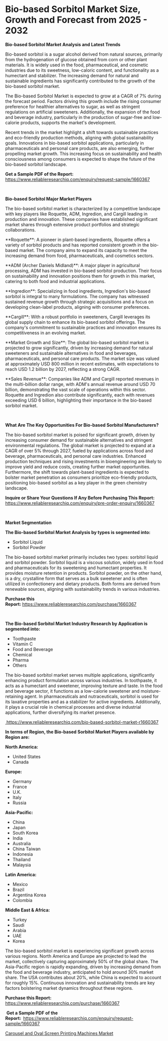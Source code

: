 <p><h1>Bio-based Sorbitol Market Size, Growth and Forecast from 2025 - 2032</h1></p><p><strong>Bio-based Sorbitol Market Analysis and Latest Trends</strong></p>
<p><p>Bio-based sorbitol is a sugar alcohol derived from natural sources, primarily from the hydrogenation of glucose obtained from corn or other plant materials. It is widely used in the food, pharmaceutical, and cosmetic industries due to its sweetness, low-caloric content, and functionality as a humectant and stabilizer. The increasing demand for natural and sustainable ingredients has significantly contributed to the growth of the bio-based sorbitol market.</p><p>The Bio-based Sorbitol Market is expected to grow at a CAGR of 7% during the forecast period. Factors driving this growth include the rising consumer preference for healthier alternatives to sugar, as well as stringent regulations on artificial sweeteners. Additionally, the expansion of the food and beverage industry, particularly in the production of sugar-free and low-calorie products, supports the market's development.</p><p>Recent trends in the market highlight a shift towards sustainable practices and eco-friendly production methods, aligning with global sustainability goals. Innovations in bio-based sorbitol applications, particularly in pharmaceuticals and personal care products, are also emerging, further propelling market growth. This increasing focus on sustainability and health consciousness among consumers is expected to shape the future of the bio-based sorbitol landscape.</p></p>
<p><strong>Get a Sample PDF of the Report:&nbsp;</strong> <a href="https://www.reliableresearchiq.com/enquiry/request-sample/1660367?utm_campaign=3066&utm_medium=2&utm_source=Github&utm_content=ia&utm_term=29032025&utm_id=bio-based-sorbitol">https://www.reliableresearchiq.com/enquiry/request-sample/1660367</a></p>
<p>&nbsp;</p>
<p><strong>Bio-based Sorbitol Major Market Players</strong></p>
<p><p>The bio-based sorbitol market is characterized by a competitive landscape with key players like Roquette, ADM, Ingredion, and Cargill leading in production and innovation. These companies have established significant market shares through extensive product portfolios and strategic collaborations.</p><p>**Roquette**: A pioneer in plant-based ingredients, Roquette offers a variety of sorbitol products and has reported consistent growth in the bio-based market. The company aims to expand its capacity to meet the increasing demand from food, pharmaceuticals, and cosmetics sectors.</p><p>**ADM (Archer Daniels Midland)**: A major player in agricultural processing, ADM has invested in bio-based sorbitol production. Their focus on sustainability and innovation positions them for growth in this market, catering to both food and industrial applications.</p><p>**Ingredion**: Specializing in food ingredients, Ingredion's bio-based sorbitol is integral to many formulations. The company has witnessed sustained revenue growth through strategic acquisitions and a focus on developing clean-label products, aligning with consumer preferences.</p><p>**Cargill**: With a robust portfolio in sweeteners, Cargill leverages its global supply chain to enhance its bio-based sorbitol offerings. The company's commitment to sustainable practices and innovation ensures its competitiveness in an evolving market.</p><p>**Market Growth and Size**: The global bio-based sorbitol market is projected to grow significantly, driven by increasing demand for natural sweeteners and sustainable alternatives in food and beverages, pharmaceuticals, and personal care products. The market size was valued at approximately USD 800 million in recent estimates, with expectations to reach USD 1.2 billion by 2027, reflecting a strong CAGR.</p><p>**Sales Revenue**: Companies like ADM and Cargill reported revenues in the multi-billion dollar range, with ADM's annual revenue around USD 70 billion, demonstrating the vast scale of operations within this sector. Roquette and Ingredion also contribute significantly, each with revenues exceeding USD 6 billion, highlighting their importance in the bio-based sorbitol market.</p></p>
<p>&nbsp;</p>
<p><strong>What Are The Key Opportunities For Bio-based Sorbitol Manufacturers?</strong></p>
<p><p>The bio-based sorbitol market is poised for significant growth, driven by increasing consumer demand for sustainable alternatives and stringent environmental regulations. The global market is projected to expand at a CAGR of over 5% through 2027, fueled by applications across food and beverage, pharmaceuticals, and personal care industries. Enhanced production techniques and rising investments in bioengineering are likely to improve yield and reduce costs, creating further market opportunities. Furthermore, the shift towards plant-based ingredients is expected to bolster market penetration as consumers prioritize eco-friendly products, positioning bio-based sorbitol as a key player in the green chemistry landscape.</p></p>
<p><strong>Inquire or Share Your Questions If Any Before Purchasing This Report:</strong> <a href="https://www.reliableresearchiq.com/enquiry/pre-order-enquiry/1660367?utm_campaign=3066&utm_medium=2&utm_source=Github&utm_content=ia&utm_term=29032025&utm_id=bio-based-sorbitol">https://www.reliableresearchiq.com/enquiry/pre-order-enquiry/1660367</a></p>
<p>&nbsp;</p>
<p><strong>Market Segmentation</strong></p>
<p><strong>The Bio-based Sorbitol Market Analysis by types is segmented into:</strong></p>
<p><ul><li>Sorbitol Liquid</li><li>Sorbitol Powder</li></ul></p>
<p><p>The bio-based sorbitol market primarily includes two types: sorbitol liquid and sorbitol powder. Sorbitol liquid is a viscous solution, widely used in food and pharmaceuticals for its sweetening and humectant properties. It provides moisture retention in products. Sorbitol powder, on the other hand, is a dry, crystalline form that serves as a bulk sweetener and is often utilized in confectionery and dietary products. Both forms are derived from renewable sources, aligning with sustainability trends in various industries.</p></p>
<p><strong>Purchase this Report:&nbsp;</strong><a href="https://www.reliableresearchiq.com/purchase/1660367?utm_campaign=3066&utm_medium=2&utm_source=Github&utm_content=ia&utm_term=29032025&utm_id=bio-based-sorbitol">https://www.reliableresearchiq.com/purchase/1660367</a></p>
<p>&nbsp;</p>
<p><strong>The Bio-based Sorbitol Market Industry Research by Application is segmented into:</strong></p>
<p><ul><li>Toothpaste</li><li>Vitamin C</li><li>Food and Beverage</li><li>Chemical</li><li>Pharma</li><li>Others</li></ul></p>
<p><p>The bio-based sorbitol market serves multiple applications, significantly enhancing product formulation across various industries. In toothpaste, it acts as a humectant and sweetener, improving texture and taste. In the food and beverage sector, it functions as a low-calorie sweetener and moisture-retaining agent. In pharmaceuticals and nutraceuticals, sorbitol is used for its laxative properties and as a stabilizer for active ingredients. Additionally, it plays a crucial role in chemical processes and diverse industrial applications, further diversifying its market presence.</p></p>
<p><a href="https://www.reliableresearchiq.com/bio-based-sorbitol-market-r1660367?utm_campaign=3066&utm_medium=2&utm_source=Github&utm_content=ia&utm_term=29032025&utm_id=bio-based-sorbitol">&nbsp;https://www.reliableresearchiq.com/bio-based-sorbitol-market-r1660367</a></p>
<p><strong>In terms of Region, the Bio-based Sorbitol Market Players available by Region are:</strong></p>
<p>
    <p> <strong> North America: </strong>
        <ul>
            <li>United States</li>
            <li>Canada</li>
        </ul>
        </p> 
    <p> <strong> Europe: </strong>
        <ul>
            <li>Germany</li>
            <li>France</li>
            <li>U.K.</li>
            <li>Italy</li>
            <li>Russia</li>
        </ul>
        </p> 
    <p> <strong> Asia-Pacific: </strong>
        <ul>
            <li>China</li>
            <li>Japan</li>
            <li>South Korea</li>
            <li>India</li>
            <li>Australia</li>
            <li>China Taiwan</li>
            <li>Indonesia</li>
            <li>Thailand</li>
            <li>Malaysia</li>
        </ul>
        </p> 
    <p> <strong> Latin America: </strong>
        <ul>
            <li>Mexico</li>
            <li>Brazil</li>
            <li>Argentina Korea</li>
            <li>Colombia</li>
        </ul>
        </p> 
    <p> <strong> Middle East & Africa: </strong>
        <ul>
            <li>Turkey</li>
            <li>Saudi</li>
            <li>Arabia</li>
            <li>UAE</li>
            <li>Korea</li>
        </ul>
    </p>
    </p>
<p><p>The bio-based sorbitol market is experiencing significant growth across various regions. North America and Europe are projected to lead the market, collectively capturing approximately 50% of the global share. The Asia-Pacific region is rapidly expanding, driven by increasing demand from the food and beverage industry, anticipated to hold around 30% market share. The USA contributes about 20%, while China is expected to account for roughly 15%. Continuous innovation and sustainability trends are key factors bolstering market dynamics throughout these regions.</p></p>
<p><strong>Purchase this Report: </strong><a href="https://www.reliableresearchiq.com/purchase/1660367?utm_campaign=3066&utm_medium=2&utm_source=Github&utm_content=ia&utm_term=29032025&utm_id=bio-based-sorbitol">https://www.reliableresearchiq.com/purchase/1660367</a></p>
<p>&nbsp;<strong>Get a Sample PDF of the Report:&nbsp;&nbsp;</strong><a href="https://www.reliableresearchiq.com/enquiry/request-sample/1660367?utm_campaign=3066&utm_medium=2&utm_source=Github&utm_content=ia&utm_term=29032025&utm_id=bio-based-sorbitol">https://www.reliableresearchiq.com/enquiry/request-sample/1660367</a></p>
<p><strong></strong></p>
<p><p><a href="https://github.com/zitanebeibit9/Market-Research-Report-List-1/blob/main/carousel-and-oval-screen-printing-machines-market.md?utm_campaign=3066&utm_medium=2&utm_source=Github&utm_content=ia&utm_term=29032025&utm_id=bio-based-sorbitol">Carousel and Oval Screen Printing Machines Market</a></p></p>